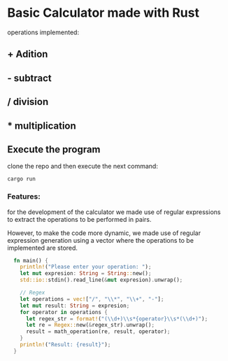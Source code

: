# Basic Calculator made with Rust

operations implemented:

## + Adition
## - subtract
## / division
## * multiplication

## Execute the program 
clone the repo and then execute the next command:

`cargo run`


### Features: 
for the development of the calculator we made use of regular expressions to extract the operations to be performed in pairs.

However, to make the code more dynamic, we made use of regular expression generation using a vector where the operations to be implemented are stored. 

```rust
  fn main() {
    println!("Please enter your operation: ");
    let mut expresion: String = String::new();
    std::io::stdin().read_line(&mut expresion).unwrap();

    // Regex
    let operations = vec!["/", "\\*", "\\+", "-"];
    let mut result: String = expresion;
    for operator in operations {
      let regex_str = format!("(\\d+)\\s*{operator}\\s*(\\d+)");
      let re = Regex::new(&regex_str).unwrap();
      result = math_operation(re, result, operator);
    }
    println!("Result: {result}");
  }
```